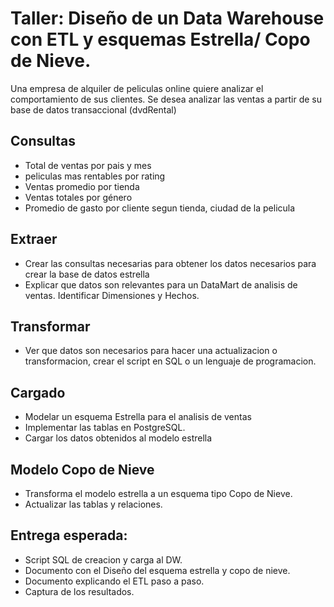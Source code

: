 # Taller: Diseño de un Data Warehouse con ETL y esquemas Estrella/ Copo de Nieve. 

Una empresa de alquiler de peliculas online quiere analizar 
el comportamiento de sus clientes. Se desea analizar las ventas 
a partir de su base de datos transaccional (dvdRental)
## Consultas 
- Total de ventas por pais y mes
- peliculas mas rentables por rating
- Ventas promedio por tienda
- Ventas totales por género
- Promedio de gasto por cliente segun tienda, ciudad de la pelicula

## Extraer 
- Crear las consultas necesarias para obtener los datos necesarios para crear la base de datos estrella
- Explicar que datos son relevantes para un DataMart de analisis de ventas. Identificar Dimensiones y Hechos.

## Transformar 
- Ver que datos son necesarios para hacer una actualizacion o transformacion, crear el script en SQL o un lenguaje de programacion.

## Cargado 
- Modelar un esquema Estrella para el analisis de ventas
- Implementar las tablas en PostgreSQL.
- Cargar los datos obtenidos al modelo estrella

## Modelo Copo de Nieve 
- Transforma el modelo estrella a un esquema tipo Copo de Nieve. 
- Actualizar las tablas y relaciones.

## Entrega esperada: 
- Script SQL de creacion y carga al DW.
- Documento con el Diseño del esquema estrella y copo de nieve.
- Documento explicando el ETL paso a paso. 
- Captura de los resultados. 